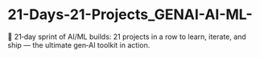 # 21-Days-21-Projects_GENAI-AI-ML-
🚀 21‑day sprint of AI/ML builds: 21 projects in a row to learn, iterate, and ship — the ultimate gen‑AI toolkit in action.
